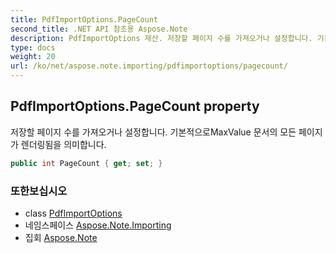 ```yaml
---
title: PdfImportOptions.PageCount
second_title: .NET API 참조용 Aspose.Note
description: PdfImportOptions 재산. 저장할 페이지 수를 가져오거나 설정합니다. 기본적으로MaxValue 문서의 모든 페이지가 렌더링됨을 의미합니다.
type: docs
weight: 20
url: /ko/net/aspose.note.importing/pdfimportoptions/pagecount/
---
```

## PdfImportOptions.PageCount property

저장할 페이지 수를 가져오거나 설정합니다. 기본적으로MaxValue 문서의 모든 페이지가 렌더링됨을 의미합니다.

```csharp
public int PageCount { get; set; }
```

### 또한보십시오

* class [PdfImportOptions](../)
* 네임스페이스 [Aspose.Note.Importing](../../pdfimportoptions/)
* 집회 [Aspose.Note](../../../)


